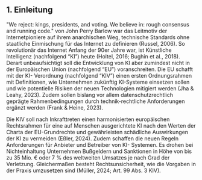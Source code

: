 ## 1. Einleitung
	 
"We reject: kings, presidents, and voting. We believe in: rough consensus and running code." von John Perry Barlow war das Leitmotiv der Internetpioniere auf ihrem anarchischen Weg, technische Standards ohne staatliche Einmischung für das Internet zu definieren (Russel, 2006). So revolutionär das Internet Anfang der 90er Jahre war, ist Künstliche Intelligenz (nachfolgend “KI”) heute (Holtel, 2016; Bughin et al., 2018). Derart unbeaufsichtigt soll die Entwicklung von KI aber zumindest nicht in der Europäischen Union (nachfolgend “EU”) voranschreiten. Die EU schafft mit der KI- Verordnung (nachfolgend “KIV”) einen ersten Ordnungsrahmen mit Definitionen, wie Unternehmen zukünftig KI-Systeme einsetzen sollen und wie potentielle Risiken der neuen Technologien mitigiert werden (Jha & Leahy, 2023). Zudem sollen bislang vor allem datenschutzrechtlich geprägte Rahmenbedingungen durch technik-rechtliche Anforderungen ergänzt werden (Frank & Heine, 2023).

Die KIV soll nach Inkrafttreten einen harmonisierten europäischen Rechtsrahmen für eine auf Menschen ausgerichtete KI nach den Werten der Charta der EU-Grundrechte und gewährleisten schädliche Auswirkungen der KI zu vermeiden (Eßler, 2024). Zudem schaffen die neuen Regeln Anforderungen für Anbieter und Betreiber von KI- Systemen. Es drohen bei Nichteinhaltung Unternehmen Bußgeldern und Sanktionen in Höhe von bis zu 35 Mio. € oder 7 % des weltweiten Umsatzes je nach Grad der Verletzung. Gleichermaßen besteht Rechtsunsicherheit, wie die Vorgaben in der Praxis umzusetzen sind (Müller, 2024; Art. 99 Abs. 3 KIV).